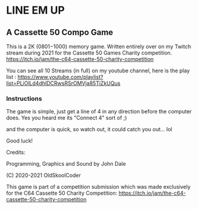 # LINE EM UP #
## A Cassette 50 Compo Game ##

This is a 2K ($0801-$1000) memory game.
Written entirely over on my Twitch stream during 2021 for the Cassette 50 Games Charity competition.
https://itch.io/jam/the-c64-cassette-50-charity-competition

You can see all 10 Streams (in full) on my youtube channel, here is the play list : https://www.youtube.com/playlist?list=PLiOlLd4dhIDCRwsRSrOMVja85TiZkUQus

### Instructions ###

The game is simple, just get a line of 4 in any direction before the computer does. Yes you heard me its "Connect 4" sort of ;)

and the computer is quick, so watch out, it could catch you out... lol

Good luck!

Credits:

Programming, Graphics and Sound by John Dale

(C) 2020-2021 OldSkoolCoder

This game is part of a competition submission which was made exclusively for the C64 Cassette 50 Charity Competition: https://itch.io/jam/the-c64-cassette-50-charity-competition